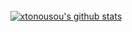 <div align="center">
	<br>
	<a href="https://xtonousou.xyz">
		<img alt="xtonousou's github stats" src="https://github-readme-stats.vercel.app/api?username=xtonousou&amp;show_icons=true&amp;theme=blue-green"/>
	</a>
	<!--
	<br>
	<img src="http://www.hackthebox.eu/badge/image/193038" alt="Hack The Box">
	<br>
	-->
</div>
